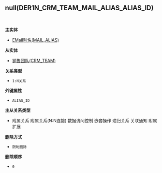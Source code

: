 ## null(DER1N_CRM_TEAM_MAIL_ALIAS_ALIAS_ID) <!-- {docsify-ignore-all} -->



<br>
<p class="panel-title"><b>主实体</b></p>

* [EMail别名(MAIL_ALIAS)](module/mail/mail_alias)

<p class="panel-title"><b>从实体</b></p>

* [销售团队(CRM_TEAM)](module/crm/crm_team)

<p class="panel-title"><b>关系类型</b></p>

* `1:N关系`

<p class="panel-title"><b>外键属性</b></p>

* `ALIAS_ID`

<p class="panel-title"><b>主从关系类型</b></p>

* <i class="fa fa-square"/></i> 附属关系 <i class="fa fa-square"/></i> 附属关系(N:N连接) <i class="fa fa-square"/></i> 数据访问控制 <i class="fa fa-square"/></i> 嵌套操作 <i class="fa fa-square"/></i> 递归关系 <i class="fa fa-square"/></i> 关联通知 <i class="fa fa-square"/></i> 附属扩展

<p class="panel-title"><b>删除方式</b></p>

* `限制删除`

<p class="panel-title"><b>删除顺序</b></p>

* `0`
